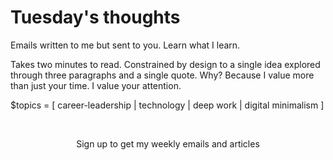 # Tuesday's thoughts

Emails written to me but sent to you. Learn what I learn. 

Takes two minutes to read. Constrained by design to a single idea explored through three paragraphs and a single quote. Why? Because I value more than just your time. I value your attention.

$topics = [ career-leadership | technology | deep work | digital minimalism ]

<br>
<p align="center">
Sign up to get my weekly emails and articles
</p>

<script async data-uid="334a50172f" src="https://unique-writer-1890.ck.page/334a50172f/index.js"></script>
